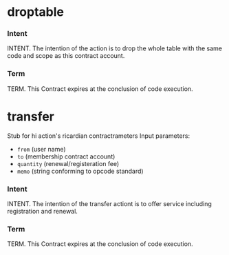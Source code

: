<h1 class="contract"> droptable </h1>

### Intent
INTENT. The intention of the action is to drop the whole table with the same code and scope as this contract account.

### Term
TERM. This Contract expires at the conclusion of code execution.

<h1 class="contract"> transfer </h1>

Stub for hi action's ricardian contractrameters Input parameters:

* `from` (user name)
* `to` (membership contract account)
* `quantity` (renewal/registeration fee)
* `memo` (string conforming to opcode standard)

### Intent
INTENT. The intention of the transfer actiont is to offer service including registration and renewal.

### Term
TERM. This Contract expires at the conclusion of code execution.
